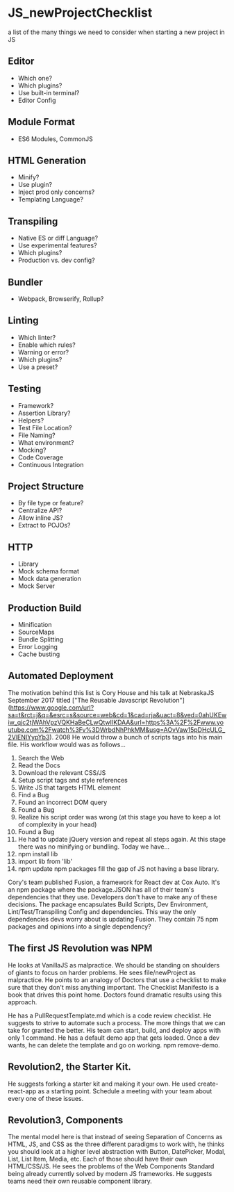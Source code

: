 # JS_newProjectChecklist
a list of the many things we need to consider when starting a new project in JS

## Editor
* Which one?
* Which plugins?
* Use built-in terminal?
* Editor Config
## Module Format
* ES6 Modules, CommonJS
## HTML Generation
* Minify?
* Use plugin?
* Inject prod only concerns?
* Templating Language?
## Transpiling
* Native ES or diff Language?
* Use experimental features?
* Which plugins?
* Production vs. dev config?
## Bundler
* Webpack, Browserify, Rollup?
## Linting
* Which linter?
* Enable which rules?
* Warning or error?
* Which plugins?
* Use a preset?
## Testing
* Framework?
* Assertion Library?
* Helpers?
* Test File Location?
* File Naming?
* What environment?
* Mocking?
* Code Coverage
* Continuous Integration
## Project Structure
* By file type or feature?
* Centralize API?
* Allow inline JS?
* Extract to POJOs?
## HTTP
* Library
* Mock schema format
* Mock data generation
* Mock Server
## Production Build
* Minification
* SourceMaps
* Bundle Splitting
* Error Logging
* Cache busting
## Automated Deployment

The motivation behind this list is Cory House and his talk at NebraskaJS September 2017 titled ["The Reusable Javascript Revolution"] (https://www.google.com/url?sa=t&rct=j&q=&esrc=s&source=web&cd=1&cad=rja&uact=8&ved=0ahUKEwiw_qjc2tjWAhVpzVQKHaBeCLwQtwIIKDAA&url=https%3A%2F%2Fwww.youtube.com%2Fwatch%3Fv%3DWrbdNhPhkMM&usg=AOvVaw15pDHcULG_2VlENIYypYb3). 
2008 He would throw a bunch of scripts tags into his main file. His workflow would was as follows...

1. Search the Web
2. Read the Docs
3. Download the relevant CSS/JS
4. Setup script tags and style references
5. Write JS that targets HTML element
6. Find a Bug
7. Found an incorrect DOM query
8. Found a Bug
9. Realize his script order was wrong (at this stage you have to keep a lot of complexity in your head)
10. Found a Bug
11. He had to update jQuery version and repeat all steps again.
At this stage there was no minifying or bundling.
Today we have...
1. npm install lib
2. import lib from 'lib'
3. npm update
npm packages fill the gap of JS not having a base library.

Cory's team published Fusion, a framework for React dev at Cox Auto. It's an npm package where the package.JSON has all of their team's dependencies that they use. Developers don't have to make any of these decisions. The package encapsulates Build Scripts, Dev Environment, Lint/Test/Transpiling Config and dependencies. This way the only dependencies devs worry about is updating Fusion. They contain 75 npm packages and opinions into a single dependency?

## The first JS Revolution was NPM
He looks at VanillaJS as malpractice. We should be standing on shoulders of giants to focus on harder problems. He sees file/newProject as malpractice. He points to an analogy of Doctors that use a checklist to make sure that they don't miss anything important. The Checklist Manifesto is a book that drives this point home. Doctors found dramatic results using 
this approach. 

He has a PullRequestTemplate.md which is a code review checklist. He suggests to strive to automate such a process. The more things that we can take for granted the better. His team can start, build, and deploy apps with only 1 command. He has a default 
demo app that gets loaded. Once a dev wants, he can delete the template and go on working. npm remove-demo. 
## Revolution2, the Starter Kit. 
He suggests forking a starter kit and making it your own. He used create-react-app as a starting point. Schedule a meeting with your team about every one of these issues.

## Revolution3, Components
The mental model here is that instead of seeing Separation of Concerns as HTML, JS, and CSS as the three different paradigms to work with, he thinks you should look at a higher level abstraction with Button, DatePicker, Modal, List, List Item, Media, etc. Each of those should have their own HTML/CSS/JS. He sees the problems of the Web Components Standard being already currently solved by modern JS frameworks. He suggests teams need their own reusable component library.

